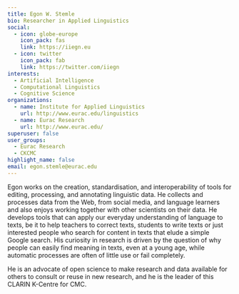 ```yaml
---
title: Egon W. Stemle
bio: Researcher in Applied Linguistics
social:
  - icon: globe-europe
    icon_pack: fas
    link: https://iiegn.eu
  - icon: twitter
    icon_pack: fab
    link: https://twitter.com/iiegn
interests:
  - Artificial Intelligence
  - Computational Linguistics
  - Cognitive Science
organizations:
  - name: Institute for Applied Linguistics
    url: http://www.eurac.edu/linguistics
  - name: Eurac Research
    url: http://www.eurac.edu/
superuser: false
user_groups:
  - Eurac Research
  - CKCMC
highlight_name: false
email: egon.stemle@eurac.edu
---
```

Egon works on the creation, standardisation, and interoperability of tools for
editing, processing, and annotating linguistic data. He collects and processes
data from the Web, from social media, and language learners and also enjoys
working together with other scientists on their data. He develops tools that
can apply our everyday understanding of language to texts, be it to help
teachers to correct texts, students to write texts or just interested people
who search for content in texts that elude a simple Google search. His
curiosity in research is driven by the question of why people can easily find
meaning in texts, even at a young age, while automatic processes are often of
little use or fail completely.

He is an advocate of open science to make research and data available for
others to consult or reuse in new research, and he is the leader of this CLARIN
K-Centre for CMC.

